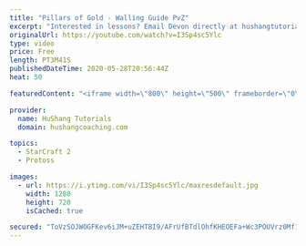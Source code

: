 ```yaml
---
title: "Pillars of Gold - Walling Guide PvZ"
excerpt: "Interested in lessons? Email Devon directly at hushangtutorials@outlook.com ------------------------------------------------------------------------------------------------------- Want to support HuShang Tutorials directly? Patreon is a website where you can contribute a monthly donation that will help"
originalUrl: https://youtube.com/watch?v=I3Sp4sc5Ylc
type: video
price: Free
length: PT3M41S
publishedDateTime: 2020-05-28T20:56:44Z
heat: 50

featuredContent: "<iframe width=\"800\" height=\"500\" frameborder=\"0\" src=\"https://www.youtube.com/embed/I3Sp4sc5Ylc\" allow=\"accelerometer; autoplay; encrypted-media; gyroscope; picture-in-picture\" allowfullscreen></iframe>"

provider:
  name: HuShang Tutorials
  domain: hushangcoaching.com

topics:
  - StarCraft 2
  - Protoss

images:
  - url: https://i.ytimg.com/vi/I3Sp4sc5Ylc/maxresdefault.jpg
    width: 1280
    height: 720
    isCached: true

secured: "ToVzSOJWOGFKev6iJM+uZEHTBI9/AFrUfBTdlOhfKHEOEFa+Wc3POUVrz0Mf1fkEE9CB0U5ree6xyf9BioPVx3WTcnJx+zg5B6t3XWHFBXyAan76kZEet/dyo91//SsPCD9LNZSk6pxfcmdRgY3gCTh2ugzaRZugZGvCeATv6l3uOtfMbFPXmGqSQadbzFOws2/+BJJJuE/Pe5nX+skeNKHzxTW/skoUTumR5MOTX0GKLfmapVhHDA4g8F2ch5MB/MrBliSlUeme4atn+vK/m7/Lr0S9dbbjj2YV7BqxI5VnOgCSOrvrSvgLhEvYTqHiipsDnDMabnqSUF+r+VAnL6Ex4+BaNLbu/kZDHqw25+6sh33HcPn74LGHCzFqPTDaQwHvVRKmK1P1WaLpukrneUyi8DZz7R5TcwWM+dmxJbQ=;oUFi7r3n6NnhCkT5bOJCzw=="
---
```


